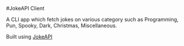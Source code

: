 #JokeAPI Client

A CLI app which fetch jokes on various category such as Programming, Pun, Spooky, Dark, Christmas, Miscellaneous.

Built using [JokeAPI](https://sv443.net/jokeapi/v2/)

